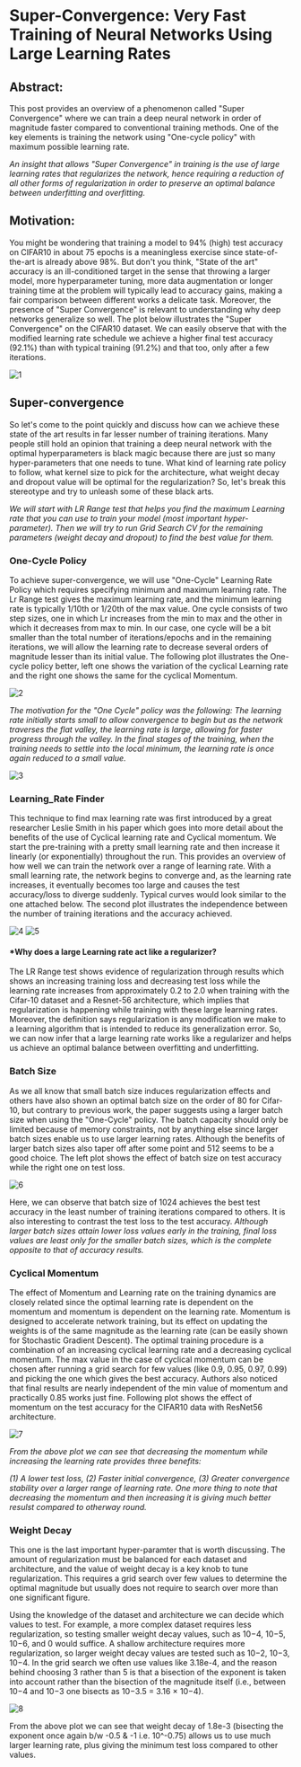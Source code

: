 # Super-Convergence: Very Fast Training of Neural Networks Using Large Learning Rates

## Abstract: 
This post provides an overview of a phenomenon called "Super Convergence" where we can train a deep neural network in order of magnitude faster compared to conventional training methods. One of the key elements is training the network using "One-cycle policy" with maximum possible learning rate.

*An insight that allows "Super Convergence" in training is the use of large learning rates that regularizes the network, hence requiring a reduction of all other forms of regularization in order to preserve an optimal balance between underfitting and overfitting.*


## Motivation:
You might be wondering that training a model to 94% (high) test accuracy on CIFAR10 in about 75 epochs is a meaningless exercise since state-of-the-art is already above 98%. But don't you think, "State of the art" accuracy is an ill-conditioned target in the sense that throwing a larger model, more hyperparameter tuning, more data augmentation or longer training time at the problem will typically lead to accuracy gains, making a fair comparison between different works a delicate task. Moreover, the presence of "Super Convergence" is relevant to understanding why deep networks generalize so well. The plot below illustrates the "Super Convergence" on the CIFAR10 dataset. We can easily observe that with the modified learning rate schedule we achieve a higher final test accuracy (92.1%) than with typical training (91.2%) and that too, only after a few iterations.

![1](https://user-images.githubusercontent.com/41862477/49628809-66707e00-fa0c-11e8-9045-822c62582faa.JPG) 

## Super-convergence
So let's come to the point quickly and discuss how can we achieve these state of the art results in far lesser number of training iterations. Many people still hold an opinion that training a deep neural network with the optimal hyperparameters is black magic because there are just so many hyper-parameters that one needs to tune. What kind of learning rate policy to follow, what kernel size to pick for the architecture, what weight decay and dropout value will be optimal for the regularization? So, let's break this stereotype and try to unleash some of these black arts.

*We will start with LR Range test that helps you find the maximum Learning rate that you can use to train your model (most important hyper-parameter). Then we will try to run Grid Search CV for the remaining parameters (weight decay and dropout) to find the best value for them.*


### One-Cycle Policy
To achieve super-convergence, we will use "One-Cycle" Learning Rate Policy which requires specifying minimum and maximum learning rate. The Lr Range test gives the maximum learning rate, and the minimum learning rate is typically 1/10th or 1/20th of the max value. One cycle consists of two step sizes, one in which Lr increases from the min to max and the other in which it decreases from max to min. In our case, one cycle will be a bit smaller than the total number of iterations/epochs and in the remaining iterations, we will allow the learning rate to decrease several orders of magnitude lesser than its initial value. The following plot illustrates the One-cycle policy better, left one shows the variation of the cyclical Learning rate and the right one shows the same for the cyclical Momentum.

![2](https://user-images.githubusercontent.com/41862477/49628810-66707e00-fa0c-11e8-8595-25851c8997b8.JPG)

*The motivation for the "One Cycle" policy was the following: The learning rate initially starts small to allow convergence to begin but as the network traverses the flat valley, the learning rate is large, allowing for faster progress through the valley. In the final stages of the training, when the training needs to settle into the local minimum, the learning rate is once again reduced to a small value.*

![3](https://user-images.githubusercontent.com/41862477/49628811-66707e00-fa0c-11e8-8d67-132366dfea61.JPG)

### Learning_Rate Finder
This technique to find max learning rate was first introduced by a great researcher Leslie Smith in his paper which goes into more detail about the benefits of the use of Cyclical learning rate and Cyclical momentum. We start the pre-training with a pretty small learning rate and then increase it linearly (or exponentially) throughout the run. This provides an overview of how well we can train the network over a range of learning rate. With a small learning rate, the network begins to converge and, as the learning rate increases, it eventually becomes too large and causes the test accuracy/loss to diverge suddenly. Typical curves would look similar to the one attached below. The second plot illustrates the independence between the number of training iterations and the accuracy achieved.

![4](https://user-images.githubusercontent.com/41862477/49628812-67091480-fa0c-11e8-9455-c74432bc0a59.JPG)
![5](https://user-images.githubusercontent.com/41862477/49628813-67091480-fa0c-11e8-9667-35e5763be8a5.JPG)

#### *Why does a large Learning rate act like a regularizer?
The LR Range test shows evidence of regularization through results which shows an increasing training loss and decreasing test loss while the learning rate increases from approximately 0.2 to 2.0 when training with the Cifar-10 dataset and a Resnet-56 architecture, which implies that regularization is happening while training with these large learning rates. 
Moreover, the definition says regularization is any modification we make to a learning algorithm that is intended to reduce its generalization error. So, we can now infer that a large learning rate works like a regularizer and helps us achieve an optimal balance between overfitting and underfitting.


### Batch Size
As we all know that small batch size induces regularization effects and others have also shown an optimal batch size on the order of 80 for Cifar-10, but contrary to previous work, the paper suggests using a larger batch size when using the "One-Cycle" policy. The batch capacity should only be limited because of memory constraints, not by anything else since larger batch sizes enable us to use larger learning rates. Although the benefits of larger batch sizes also taper off after some point and 512 seems to be a good choice. The left plot shows the effect of batch size on test accuracy while the right one on test loss.

![6](https://user-images.githubusercontent.com/41862477/49629231-7ee19800-fa0e-11e8-8b86-d9c5003d9eca.JPG)

Here, we can observe that batch size of 1024 achieves the best test accuracy in the least number of training iterations compared to others. It is also interesting to contrast the test loss to the test accuracy. *Although larger batch sizes attain lower loss values early in the training, final loss values are least only for the smaller batch sizes, which is the complete opposite to that of accuracy results.*


### Cyclical Momentum
The effect of Momentum and Learning rate on the training dynamics are closely related since the optimal learning rate is dependent on the momentum and momentum is dependent on the learning rate. Momentum is designed to accelerate network training, but its effect on updating the weights is of the same magnitude as the learning rate (can be easily shown for Stochastic Gradient Descent). The optimal training procedure is a combination of an increasing cyclical learning rate and a decreasing cyclical momentum. The max value in the case of cyclical momentum can be chosen after running a grid search for few values (like 0.9, 0.95, 0.97, 0.99) and picking the one which gives the best accuracy. Authors also noticed that final results are nearly independent of the min value of momentum and practically 0.85 works just fine. Following plot shows the effect of momentum on the test accuracy for the CIFAR10 data with ResNet56 architecture.

![7](https://user-images.githubusercontent.com/41862477/49628891-bd765300-fa0c-11e8-914d-0dc3efb92176.JPG)

*From the above plot we can see that decreasing the momentum while increasing the learning rate provides three benefits:*

*(1) A lower test loss, (2) Faster initial convergence, (3) Greater convergence stability over a larger range of learning rate.
One more thing to note that decreasing the momentum and then increasing it is giving much better resulst compared to otherway round.*


### Weight Decay
This one is the last important hyper-paramter that is worth discussing. The amount of regularization must be balanced for each dataset and architecture, and the value of weight decay is a key knob to tune regularization. This requires a grid search over few values to determine the optimal magnitude but usually does not require to search over more than one significant figure.

Using the knowledge of the dataset and architecture we can decide which values to test. For example, a more complex dataset requires less regularization, so testing smaller weight decay values, such as 10−4, 10−5, 10−6, and 0 would suffice. A shallow architecture requires more regularization, so larger weight decay values are tested such as 10−2, 10−3, 10−4. In the grid search we often use values like 3.18e-4, and the reason behind choosing 3 rather than 5 is that a bisection of the exponent is taken into account rather than the bisection of the magnitude itself (i.e., between 10−4 and 10−3 one bisects as 10−3.5 = 3.16 × 10−4).

![8](https://user-images.githubusercontent.com/41862477/49628892-be0ee980-fa0c-11e8-96e3-42fae36254cc.JPG)

From the above plot we can see that weight decay of 1.8e-3 (bisecting the exponent once again b/w -0.5 & -1 i.e. 10^-0.75) allows us to use much larger learning rate, plus giving the minimum test loss compared to other values.

